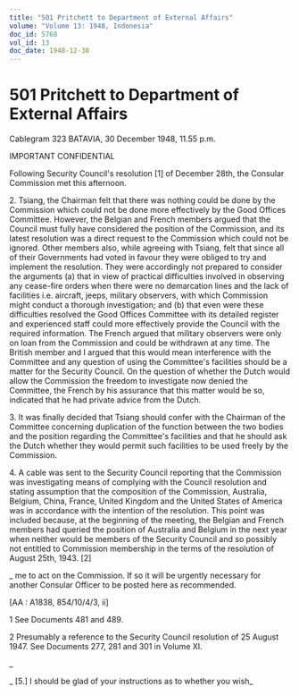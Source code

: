 ```yaml
---
title: "501 Pritchett to Department of External Affairs"
volume: "Volume 13: 1948, Indonesia"
doc_id: 5768
vol_id: 13
doc_date: 1948-12-30
---
```


# 501 Pritchett to Department of External Affairs

Cablegram 323 BATAVIA, 30 December 1948, 11.55 p.m.

IMPORTANT CONFIDENTIAL

Following Security Council's resolution [1] of December 28th, the Consular Commission met this afternoon.

2\. Tsiang, the Chairman felt that there was nothing could be done by the Commission which could not be done more effectively by the Good Offices Committee. However, the Belgian and French members argued that the Council must fully have considered the position of the Commission, and its latest resolution was a direct request to the Commission which could not be ignored. Other members also, while agreeing with Tsiang, felt that since all of their Governments had voted in favour they were obliged to try and implement the resolution. They were accordingly not prepared to consider the arguments (a) that in view of practical difficulties involved in observing any cease-fire orders when there were no demarcation lines and the lack of facilities i.e. aircraft, jeeps, military observers, with which Commission might conduct a thorough investigation; and (b) that even were these difficulties resolved the Good Offices Committee with its detailed register and experienced staff could more effectively provide the Council with the required information. The French argued that military observers were only on loan from the Commission and could be withdrawn at any time. The British member and I argued that this would mean interference with the Committee and any question of using the Committee's facilities should be a matter for the Security Council. On the question of whether the Dutch would allow the Commission the freedom to investigate now denied the Committee, the French by his assurance that this matter would be so, indicated that he had private advice from the Dutch.

3\. It was finally decided that Tsiang should confer with the Chairman of the Committee concerning duplication of the function between the two bodies and the position regarding the Committee's facilities and that he should ask the Dutch whether they would permit such facilities to be used freely by the Commission.

4\. A cable was sent to the Security Council reporting that the Commission was investigating means of complying with the Council resolution and stating assumption that the composition of the Commission, Australia, Belgium, China, France, United Kingdom and the United States of America was in accordance with the intention of the resolution. This point was included because, at the beginning of the meeting, the Belgian and French members had queried the position of Australia and Belgium in the next year when neither would be members of the Security Council and so possibly not entitled to Commission membership in the terms of the resolution of August 25th, 1943. [2]

_ me to act on the Commission. If so it will be urgently necessary for another Consular Officer to be posted here as recommended.

[AA : A1838, 854/10/4/3, ii]

1 See Documents 481 and 489.

2 Presumably a reference to the Security Council resolution of 25 August 1947. See Documents 277, 281 and 301 in Volume XI.

_

_ [5.] I should be glad of your instructions as to whether you wish_
